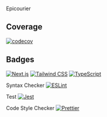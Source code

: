 Epicourier

## Coverage
[![codecov](https://codecov.io/github/epicourier-team/Epicourier-Web/graph/badge.svg?token=TTLT1APZ44)](https://codecov.io/github/epicourier-team/Epicourier-Web)

## Badges

[![Next.js](https://img.shields.io/badge/Next.js-black?logo=next.js&logoColor=white)](#)
[![Tailwind CSS](https://img.shields.io/badge/Tailwind%20CSS-%2338B2AC.svg?logo=tailwind-css&logoColor=white)](#)
[![TypeScript](https://img.shields.io/badge/TypeScript-3178C6?logo=typescript&logoColor=fff)](#)

Syntax Checker
[![ESLint](https://img.shields.io/badge/ESLint-3A33D1?logo=eslint)](#)

Test
[![Jest](https://img.shields.io/badge/Jest-C21325?logo=jest&logoColor=fff)](#)

Code Style Checker
[![Prettier](https://img.shields.io/badge/prettier-1A2C34?logo=prettier&logoColor=F7BA3E)](#)
